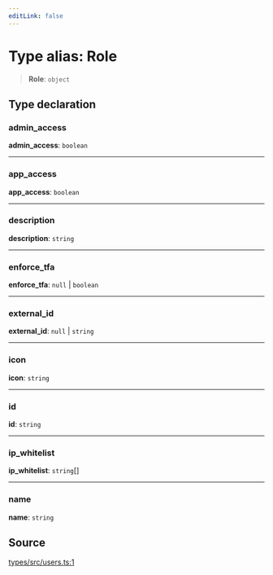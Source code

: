 ```yaml
---
editLink: false
---
```


# Type alias: Role

> **Role**: `object`

## Type declaration

### admin_access

**admin_access**: `boolean`

---

### app_access

**app_access**: `boolean`

---

### description

**description**: `string`

---

### enforce_tfa

**enforce_tfa**: `null` \| `boolean`

---

### external_id

**external_id**: `null` \| `string`

---

### icon

**icon**: `string`

---

### id

**id**: `string`

---

### ip_whitelist

**ip_whitelist**: `string`[]

---

### name

**name**: `string`

## Source

[types/src/users.ts:1](https://github.com/directus/directus/blob/7789a6c53/packages/types/src/users.ts#L1)
